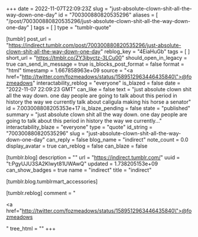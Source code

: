 +++
date = 2022-11-07T22:09:23Z
slug = "just-absolute-clown-shit-all-the-way-down-one-day"
id = "700300880820535296"
aliases = [ "/post/700300880820535296/just-absolute-clown-shit-all-the-way-down-one-day" ]
tags = [ ]
type = "tumblr-quote"

[tumblr]
post_url = "https://indirect.tumblr.com/post/700300880820535296/just-absolute-clown-shit-all-the-way-down-one-day"
reblog_key = "4EiaHuGb"
tags = [ ]
short_url = "https://tmblr.co/ZY3jbyctz-3LCu00"
should_open_in_legacy = true
can_send_in_message = true
is_blocks_post_format = false
format = "html"
timestamp = 1.667858963e+09
source = "<a href=\"http://twitter.com/fozmeadows/status/1589512963446435840\">@fozmeadows</a>"
interactability_reblog = "everyone"
is_blazed = false
date = "2022-11-07 22:09:23 GMT"
can_like = false
text = "just absolute clown shit all the way down. one day people are going to talk about this period in history the way we currently talk about caligula making his horse a senator"
id = 7.003008808205353e+17
is_blaze_pending = false
state = "published"
summary = "just absolute clown shit all the way down. one day people are going to talk about this period in history the way we currently..."
interactability_blaze = "everyone"
type = "quote"
id_string = "700300880820535296"
slug = "just-absolute-clown-shit-all-the-way-down-one-day"
can_reply = false
blog_name = "indirect"
note_count = 0.0
display_avatar = true
can_reblog = false
can_blaze = false

[tumblr.blog]
description = ""
url = "https://indirect.tumblr.com/"
uuid = "t:PgyUJU3SA2Klwyt81UWAwQ"
updated = 1.738205153e+09
can_show_badges = true
name = "indirect"
title = "indirect"

[tumblr.blog.tumblrmart_accessories]

[tumblr.reblog]
comment = "<p><a href=\"http://twitter.com/fozmeadows/status/1589512963446435840\">@fozmeadows</a></p>"
tree_html = ""
+++
